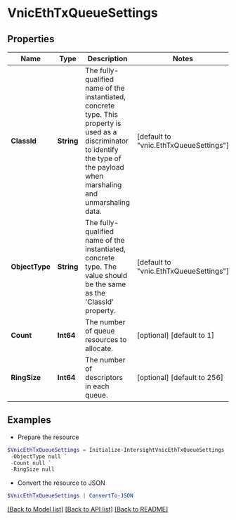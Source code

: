 # VnicEthTxQueueSettings
## Properties

Name | Type | Description | Notes
------------ | ------------- | ------------- | -------------
**ClassId** | **String** | The fully-qualified name of the instantiated, concrete type. This property is used as a discriminator to identify the type of the payload when marshaling and unmarshaling data. | [default to "vnic.EthTxQueueSettings"]
**ObjectType** | **String** | The fully-qualified name of the instantiated, concrete type. The value should be the same as the &#39;ClassId&#39; property. | [default to "vnic.EthTxQueueSettings"]
**Count** | **Int64** | The number of queue resources to allocate. | [optional] [default to 1]
**RingSize** | **Int64** | The number of descriptors in each queue. | [optional] [default to 256]

## Examples

- Prepare the resource
```powershell
$VnicEthTxQueueSettings = Initialize-IntersightVnicEthTxQueueSettings  -ClassId null `
 -ObjectType null `
 -Count null `
 -RingSize null
```

- Convert the resource to JSON
```powershell
$VnicEthTxQueueSettings | ConvertTo-JSON
```

[[Back to Model list]](../README.md#documentation-for-models) [[Back to API list]](../README.md#documentation-for-api-endpoints) [[Back to README]](../README.md)

